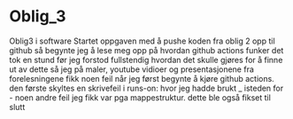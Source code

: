 # Oblig_3
Oblig3 i software
Startet oppgaven med å pushe koden fra oblig 2 opp til github
så begynte jeg å lese meg opp på hvordan github actions funker
det tok en stund før jeg forstod fullstendig hvordan det skulle gjøres
for å finne ut av dette så jeg på maler, youtube vidioer og presentasjonene fra forelesningene
fikk noen feil når jeg først begynte å kjøre github actions. den første skyltes en skrivefeil i runs-on: hvor jeg hadde brukt _ isteden for -
noen andre feil jeg fikk var pga mappestruktur. dette ble også fikset til slutt
